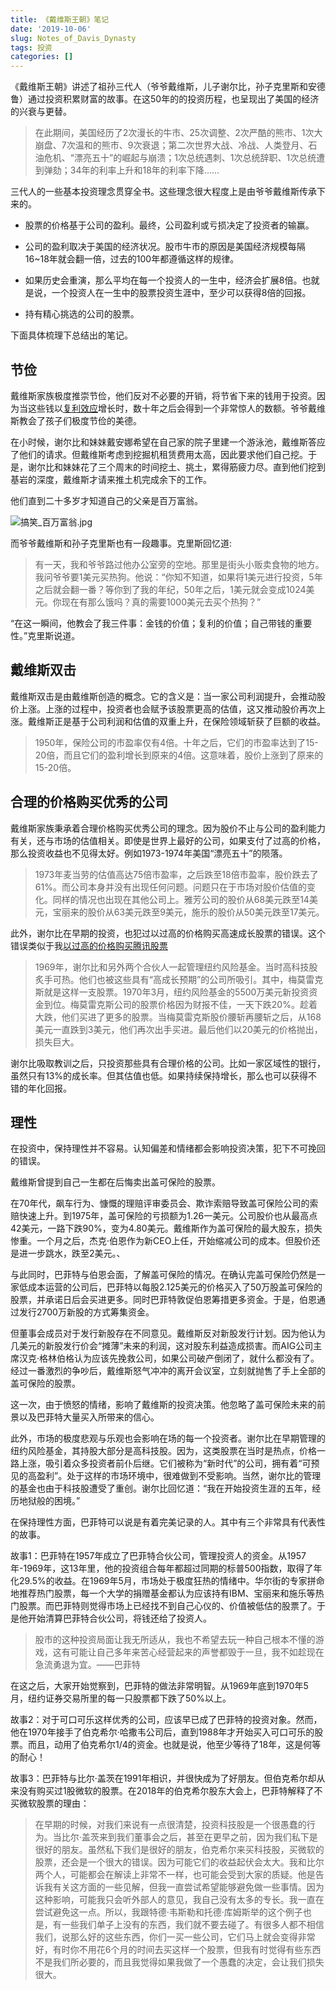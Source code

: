 ```yaml
---
title: 《戴维斯王朝》笔记
date: '2019-10-06'
slug: Notes_of_Davis_Dynasty
tags: 投资
categories: []
---
```


《戴维斯王朝》讲述了祖孙三代人（爷爷戴维斯，儿子谢尔比，孙子克里斯和安德鲁）通过投资积累财富的故事。在这50年的的投资历程，也呈现出了美国的经济的兴衰与更替。

>在此期间，美国经历了2次漫长的牛市、25次调整、2次严酷的熊市、1次大崩盘、7次温和的熊市、9次衰退；第二次世界大战、冷战、人类登月、石油危机、“漂亮五十”的崛起与崩溃；1次总统遇刺、1次总统辞职、1次总统遭到弹劾；34年的利率上升和18年的利率下降......

三代人的一些基本投资理念贯穿全书。这些理念很大程度上是由爷爷戴维斯传承下来的。

* 股票的价格基于公司的盈利。最终，公司盈利或亏损决定了投资者的输赢。

* 公司的盈利取决于美国的经济状况。股市牛市的原因是美国经济规模每隔16~18年就会翻一倍，过去的100年都遵循这样的规律。

* 如果历史会重演，那么平均在每一个投资人的一生中，经济会扩展8倍。也就是说，一个投资人在一生中的股票投资生涯中，至少可以获得8倍的回报。

* 持有精心挑选的公司的股票。

下面具体梳理下总结出的笔记。

## 节俭

戴维斯家族极度推崇节俭，他们反对不必要的开销，将节省下来的钱用于投资。因为当这些钱以[复利效应](https://wuxiaoda.netlify.com/post/why_investing_in_indexfunds/)增长时，数十年之后会得到一个非常惊人的数额。爷爷戴维斯教会了孩子们极度节俭的美德。

在小时候，谢尔比和妹妹戴安娜希望在自己家的院子里建一个游泳池，戴维斯答应了他们的请求。但戴维斯考虑到挖掘机租赁费用太高，因此要求他们自己挖。于是，谢尔比和妹妹花了三个周末的时间挖土、挑土，累得筋疲力尽。直到他们挖到基岩的深度，戴维斯才请来推土机完成余下的工作。

他们直到二十多岁才知道自己的父亲是百万富翁。

![搞笑_百万富翁.jpg](https://i.loli.net/2019/11/03/qUF9V2sMXxEJoSj.jpg)

而爷爷戴维斯和孙子克里斯也有一段趣事。克里斯回忆道:

>有一天，我和爷爷路过他办公室旁的空地。那里是街头小贩卖食物的地方。我问爷爷要1美元买热狗。他说：“你知不知道，如果将1美元进行投资，5年之后就会翻一番？等你到了我的年纪，50年之后，1美元就会变成1024美元。你现在有那么饿吗？真的需要1000美元去买个热狗？”

“在这一瞬间，他教会了我三件事：金钱的价值；复利的价值；自己带钱的重要性。”克里斯说道。

## 戴维斯双击

戴维斯双击是由戴维斯创造的概念。它的含义是：当一家公司利润提升，会推动股价上涨。上涨的过程中，投资者也会赋予该股票更高的估值，这又推动股价再次上涨。戴维斯正是基于公司利润和估值的双重上升，在保险领域斩获了巨额的收益。

>1950年，保险公司的市盈率仅有4倍。十年之后，它们的市盈率达到了15-20倍，而且它们的盈利增长到原来的4倍。这意味着，股价上涨到了原来的15-20倍。

## 合理的价格购买优秀的公司

戴维斯家族秉承着合理价格购买优秀公司的理念。因为股价不止与公司的盈利能力有关，还与市场的估值相关。即使是世界上最好的公司，如果支付了过高的价格，那么投资收益也不见得太好。例如1973-1974年美国“漂亮五十”的陨落。

>1973年麦当劳的估值高达75倍市盈率，之后跌至18倍市盈率，股价跌去了61%。而公司本身并没有出现任何问题。问题只在于市场对股价估值的变化。同样的情况也出现在其他公司上。雅芳公司的股价从68美元跌至14美元，宝丽来的股价从63美元跌至9美元，施乐的股价从50美元跌至17美元。

此外，谢尔比在早期的投资，也犯过以过高的价格购买高速成长股票的错误。这个错误类似于我[以过高的价格购买腾讯股票](https://wuxiaoda.netlify.com/post/stepped_pit_of_buy_tencent_stock/)

>1969年，谢尔比和另外两个合伙人一起管理纽约风险基金。当时高科技股炙手可热。他们也被这些具有“高成长预期”的公司所吸引。其中，梅莫雷克斯就是这样一支股票。1970年3月，纽约风险基金的5500万美元新投资资金到位。梅莫雷克斯公司的股票价格因为财报不佳，一天下跌20%。趁着大跌，他们买进了更多的股票。当梅莫雷克斯股价腰斩再腰斩之后，从168美元一直跌到3美元，他们再次出手买进。最后他们以20美元的价格抛出，损失巨大。

谢尔比吸取教训之后，只投资那些具有合理价格的公司。比如一家区域性的银行，虽然只有13%的成长率。但其估值也低。如果持续保持增长，那么也可以获得不错的年化回报。

## 理性

在投资中，保持理性并不容易。认知偏差和情绪都会影响投资决策，犯下不可挽回的错误。

戴维斯曾提到自己一生都在后悔卖出盖可保险的股票。

在70年代，飙车行为、慷慨的理赔评审委员会、欺诈索赔导致盖可保险公司的索赔快速上升。到1975年，盖可保险的亏损额为1.26一美元。公司股价也从最高点42美元，一路下跌90%，变为4.80美元。戴维斯作为盖可保险的最大股东，损失惨重。一个月之后，杰克·伯恩作为新CEO上任，开始缩减公司的成本。但股价还是进一步跳水，跌至2美元。、

与此同时，巴菲特与伯恩会面，了解盖可保险的情况。在确认完盖可保险仍然是一家低成本运营的公司后，巴菲特以每股2.125美元的价格买入了50万股盖可保险的股票，并承诺日后会买进更多。同时巴菲特敦促伯恩筹措更多资金。于是，伯恩通过发行2700万新股的方式筹集资金。

但董事会成员对于发行新股存在不同意见。戴维斯反对新股发行计划。因为他认为几美元的新股发行价会“摊薄”未来的利润，这对股东利益造成损害。而AIG公司主席汉克·格林伯格认为应该先挽救公司，如果公司破产倒闭了，就什么都没有了。经过一番激烈的争吵后，戴维斯怒气冲冲的离开会议室，立刻就抛售了手上全部的盖可保险的股票。

这一次，由于愤怒的情绪，影响了戴维斯的投资决策。他忽略了盖可保险未来的前景以及巴菲特大量买入所带来的信心。

此外，市场的极度悲观与乐观也会影响在场的每一个投资者。谢尔比在早期管理的纽约风险基金，其持股大部分是高科技股。因为，这类股票在当时是热点，价格一路上涨，吸引着众多投资者前仆后继。它们被称为“新时代”的公司，拥有着“可预见的高盈利”。处于这样的市场环境中，很难做到不受影响。当然，谢尔比的管理的基金也由于科技股遭受了重创。谢尔比回忆道：“我在开始投资生涯的五年，经历地狱般的困境。”

在保持理性方面，巴菲特可以说是有着完美记录的人。其中有三个非常具有代表性的故事。

故事1：巴菲特在1957年成立了巴菲特合伙公司，管理投资人的资金。从1957年-1969年，这13年里，他的投资组合每年都超过同期的标普500指数，取得了年化29.5%的收益。在1969年5月，市场处于极度狂热的情绪中。华尔街的专家拼命地推荐热门股票，每一个大学的捐赠基金都认为应该持有IBM、宝丽来和施乐等热门股票。而巴菲特则觉得市场上已经找不到自己心仪的、价值被低估的股票了。于是他开始清算巴菲特合伙公司，将钱还给了投资人。

>股市的这种投资局面让我无所适从，我也不希望去玩一种自己根本不懂的游戏，这有可能让自己多年来苦心经营起来的声誉都毁于一旦，我不如趁现在急流勇退为宜。——巴菲特

在这之后，大家开始觉察到，巴菲特的做法非常明智。从1969年底到1970年5月，纽约证券交易所里的每一只股票都下跌了50%以上。

故事2：对于可口可乐这样优秀的公司，应该早已成了巴菲特的投资对象。然而，他在1970年接手了伯克希尔·哈撒韦公司后，直到1988年才开始买入可口可乐的股票。而且，动用了伯克希尔1/4的资金。也就是说，他至少等待了18年，这是何等的耐心！

故事3：巴菲特与比尔·盖茨在1991年相识，并很快成为了好朋友。但伯克希尔却从来没有购买过1股微软的股票。在2018年的伯克希尔股东大会上，巴菲特解释了不买微软股票的理由：

>在早期的时候，对我们来说有一点很清楚，投资科技股是一个很愚蠢的行为。当比尔·盖茨来到我们董事会之后，甚至在更早之前，因为我们私下是很好的朋友。虽然私下我们是很好的朋友，伯克希尔来买科技股，买微软的股票，还会是一个很大的错误。因为可能它们的收益起伏会太大。我和比尔两个人，可能都会在解读上非常不一样，也可能会受到大家的质疑。他是告诉我有关这方面的一些见解，但我一直尝试希望能够避免做一些事情。因为这种影响，可能我只会听外部人的意见，我自己没有太多的专长。我一直在尝试避免这一点。所以，我跟特德·韦斯勒和托德·库姆斯举的这个例子也是，有一些我们单子上没有的东西，我们就不要去碰了。有很多人都不相信我们，说那么好的这些东西，你们一买一些公司，它们马上就会变得非常好，有时你不用花6个月的时间去买这样一个股票，但我有时觉得有些东西不是我们所必要的，而且我觉得如果我做了一个愚蠢的决定，会让我们损失很大。
